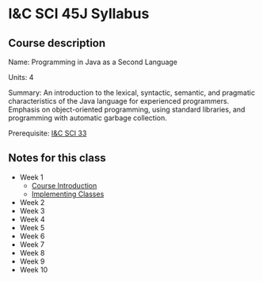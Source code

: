 # I&C SCI 45J Syllabus

## Course description

Name: Programming in Java as a Second Language

Units: 4

Summary: An introduction to the lexical, syntactic, semantic, and pragmatic characteristics of the Java language for experienced programmers. Emphasis on object-oriented programming, using standard libraries, and programming with automatic garbage collection.

Prerequisite: [I&C SCI 33](../../spring-2020/ics-33/syllabus.md)

## Notes for this class

- Week 1
    - [Course Introduction](./week1/course-intro.md)
    - [Implementing Classes](./week1/implementing-classes.md)
- Week 2
- Week 3
- Week 4
- Week 5
- Week 6
- Week 7
- Week 8
- Week 9
- Week 10